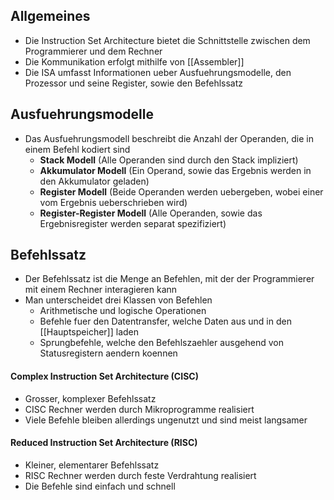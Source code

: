 ## Allgemeines
- Die Instruction Set Architecture bietet die Schnittstelle zwischen dem Programmierer und dem Rechner
- Die Kommunikation erfolgt mithilfe von [[Assembler]]
- Die ISA umfasst Informationen ueber Ausfuehrungsmodelle, den Prozessor und seine Register, sowie den Befehlssatz
## Ausfuehrungsmodelle
- Das Ausfuehrungsmodell beschreibt die Anzahl der Operanden, die in einem Befehl kodiert sind
	- **Stack Modell** (Alle Operanden sind durch den Stack impliziert)
	- **Akkumulator Modell** (Ein Operand, sowie das Ergebnis werden in den Akkumulator geladen)
	- **Register Modell** (Beide Operanden werden uebergeben, wobei einer vom Ergebnis ueberschrieben wird)
	- **Register-Register Modell** (Alle Operanden, sowie das Ergebnisregister werden separat spezifiziert)
## Befehlssatz
- Der Befehlssatz ist die Menge an Befehlen, mit der der Programmierer mit einem Rechner interagieren kann
- Man unterscheidet drei Klassen von Befehlen
	- Arithmetische und logische Operationen
	- Befehle fuer den Datentransfer, welche Daten aus und in den [[Hauptspeicher]] laden
	- Sprungbefehle, welche den Befehlszaehler ausgehend von Statusregistern aendern koennen
#### Complex Instruction Set Architecture (CISC)
- Grosser, komplexer Befehlssatz
- CISC Rechner werden durch Mikroprogramme realisiert
- Viele Befehle bleiben allerdings ungenutzt und sind meist langsamer
#### Reduced Instruction Set Architecture (RISC)
- Kleiner, elementarer Befehlssatz
- RISC Rechner werden durch feste Verdrahtung realisiert
- Die Befehle sind einfach und schnell